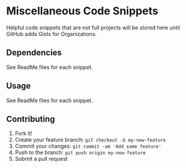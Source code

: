 # Miscellaneous Code Snippets
Helpful code snippets that are not full projects will be stored here until GitHub adds Gists for Organizations.

## Dependencies

See ReadMe files for each snippet.

## Usage

See ReadMe files for each snippet.

## Contributing

1. Fork it!
2. Create your feature branch: `git checkout -b my-new-feature`
3. Commit your changes: `git commit -am 'Add some feature'`
4. Push to the branch: `git push origin my-new-feature`
5. Submit a pull request
